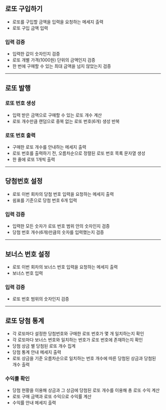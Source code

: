 ## 로또 구입하기

- 로또를 구입할 금액을 입력을 요청하는 메세지 출력
- 로또 구입 금액 입력

### 입력 검증

- 입력한 값이 숫자인지 검증
- 로또 개별 가격(1000원) 단위의 금액인지 검증
- 한 번에 구매할 수 있는 최대 금액을 넘지 않았는지 검증

---

## 로또 발행

### 로또 번호 생성

- 입력 받은 금액으로 구매할 수 있는 로또 개수 계산
- 로또 개수만큼 랜덤으로 중복 없는 로또 번호(6개) 생성 반복

### 로또 번호 출력

- 구매한 로또 개수를 안내하는 메세지 출력
- 로또 번호를 출력하기 전, 오름차순으로 정렬된 로또 번호 목록 문자열 생성
- 한 줄에 로또 1개씩 출력

---

## 당첨번호 설정

- 로또 이번 회차의 당첨 번호 입력을 요청하는 메세지 출력
- 쉼표를 기준으로 당첨 번호 6개 입력

### 입력 검증

- 입력한 모든 숫자가 로또 번호 범위 안의 숫자인지 검증
- 당첨 번호 개수(6개)만큼의 숫자를 입력했는지 검증

---

## 보너스 번호 설정

- 로또 이번 회차의 보너스 번호 입력을 요청하는 메세지 출력
- 보너스 번호 입력

### 입력 검증

- 로또 번호 범위의 숫자인지 검증

---

## 로또 당첨 통계

- 각 로또마다 설정한 당첨번호와 구매한 로또 번호가 몇 개 일치하는지 확인
- 각 로또마다 보너스 번호와 일치하는 번호가 로또 번호에 존재하는지 확인
- 당첨 상금 별 당첨된 로또 개수 집계
- 당첨 통계 안내 메세지 출력
- 로또 상금을 기준 오름차순으로 일치하는 번호 개수에 따른 당첨된 상금과  당첨된 개수 출력

### 수익률 확인

- 당첨 현황을 이용해 상금과 그 상금에 당첨된 로또 개수를 이용해 총 로또 수익 계산
- 로또 구매 금액과 로또 수익으로 수익률 계산
- 수익률 안내 메세지 출력
